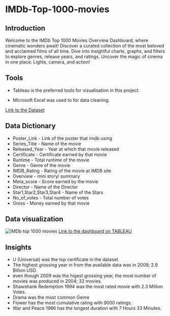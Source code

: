 # IMDb-Top-1000-movies

## Introduction

Welcome to the IMDb Top 1000 Movies Overview Dashboard, where cinematic wonders await! Discover a curated collection of the most beloved and acclaimed films of all time. Dive into insightful charts, graphs, and filters to explore genres, release years, and ratings. Uncover the magic of cinema in one place. Lights, camera, and action!

## Tools
* Tableau is the preferred tools for vizualisation in this project.

* Microsoft Excel was used to for data cleaning.

  
[Link to the Dataset](https://www.kaggle.com/datasets/harshitshankhdhar/imdb-dataset-of-top-1000-movies-and-tv-shows/discussion)

## Data Dictionary
* Poster_Link - Link of the poster that imdb using
* Series_Title - Name of the movie
* Released_Year - Year at which that movie released
* Certificate - Certificate earned by that movie
* Runtime - Total runtime of the movie
* Genre - Genre of the movie
* IMDB_Rating - Rating of the movie at IMDB site
* Overview - mini story/ summary
* Meta_score - Score earned by the movie
* Director - Name of the Director
* Star1,Star2,Star3,Star4 - Name of the Stars
* No_of_votes - Total number of votes
* Gross - Money earned by that movie

## Data visualization

![IMDb top 1000 movies](https://github.com/Datalens0/IMDb-Top-1000-movies/assets/115855053/b79bde6e-f135-4097-b4c2-390c9f5226b3)
[Link to the dashboard on TABLEAU](https://public.tableau.com/views/IMDbtop1000movies/Dashboard1?:language=en-GB&:display_count=n&:origin=viz_share_link)

## Insights
* U (Universal) was the top certificate in the dataset.
* The highest grossing year in from the available data was in 2009; 2.9 Billion USD.
* even though 2009 was the higest grossing year, the most number of movies was produced in 2004; 32 movies.
* Shawshank Redemption 1994 was the most rated movie with 2.3 Million Votes.
* Drama was the most common Genre
* Flower has the most cumulative rating with 9000 ratings.
* War and Peace 1966 has the longest duration with 7 Hours 33 Minutes.
